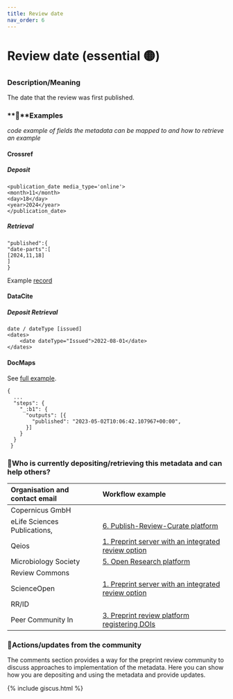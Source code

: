 ```yaml
---
title: Review date
nav_order: 6
---
```


# Review date (essential 🟡)

### Description/Meaning

The date that the review was first published.

### **🤖**Examples

*code example of fields the metadata can be mapped to and how to retrieve an example*

#### Crossref

##### **Deposit**

```
<publication_date media_type='online'>
<month>11</month>
<day>18</day>
<year>2024</year>
</publication_date>
```

##### **Retrieval**

```
"published":{
"date-parts":[
[2024,11,18]
]
}
```

Example [record](https://www.crossref.org/documentation/schema-library/markup-guide-record-types/peer-reviews/#00077) 

#### DataCite

##### **Deposit** **Retrieval**

```
date / dateType [issued]
<dates>
    <date dateType="Issued">2022-08-01</date>
</dates>
```

#### DocMaps

See [full example](https://data-hub-api.elifesciences.org/enhanced-preprints/docmaps/v2/by-publisher/elife/get-by-manuscript-id?manuscript_id=86824).

```
{
  ...
  "steps": {
    "_:b1": {
      "outputs": [{
        "published": "2023-05-02T10:06:42.107967+00:00",
      }]
    }
  }
 }
```

### 🙏Who is currently depositing/retrieving this metadata and can help others? 

| Organisation and contact email | Workflow example |
| :---- | :---- |
| Copernicus GmbH |  |
| eLife Sciences Publications, | [6\. Publish-Review-Curate platform](https://osf.io/preprints/metaarxiv/yu4sm_v1) |
| Qeios | [1\. Preprint server with an integrated review option](https://osf.io/preprints/metaarxiv/yu4sm_v1) |
| Microbiology Society | [5\. Open Research platform](https://osf.io/preprints/metaarxiv/yu4sm_v1) |
| Review Commons |  |
| ScienceOpen | [1\. Preprint server with an integrated review option](https://osf.io/preprints/metaarxiv/yu4sm_v1) |
| RR/ID |  |
| Peer Community In | [3\. Preprint review platform registering DOIs](https://osf.io/preprints/metaarxiv/yu4sm_v1) |

### 💪Actions/updates from the community 

The comments section provides a way for the preprint review community to discuss approaches to implementation of the metadata. Here you can show how you are depositing and using the metadata and provide updates.

{% include giscus.html %}